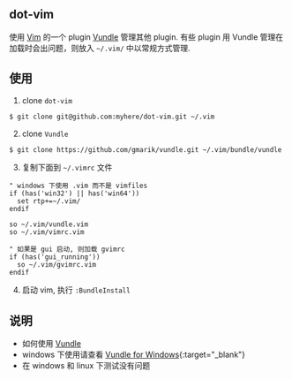## dot-vim

使用 [Vim](http://www.vim.org/) 的一个 plugin [Vundle](https://github.com/gmarik/vundle) 管理其他 plugin. 有些 plugin 用 Vundle
管理在加载时会出问题，则放入 `~/.vim/` 中以常规方式管理.


## 使用
1. clone `dot-vim`
```bash
$ git clone git@github.com:myhere/dot-vim.git ~/.vim
```

2. clone `Vundle`
```bash
$ git clone https://github.com/gmarik/vundle.git ~/.vim/bundle/vundle
```

3. 复制下面到 `~/.vimrc` 文件

```vim
" windows 下使用 .vim 而不是 vimfiles
if (has('win32') || has('win64'))
  set rtp+=~/.vim/
endif

so ~/.vim/vundle.vim
so ~/.vim/vimrc.vim

" 如果是 gui 启动, 则加载 gvimrc
if (has('gui_running'))
  so ~/.vim/gvimrc.vim
endif
```

4. 启动 vim, 执行 `:BundleInstall`


## 说明
* 如何使用 [Vundle](https://github.com/gmarik/vundle)
* windows 下使用请查看 [Vundle for Windows](https://github.com/gmarik/vundle/wiki/Vundle-for-Windows){:target="_blank"}
* 在 windows 和 linux 下测试没有问题

